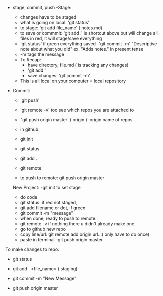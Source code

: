 - stage, commit, push
-Stage: 
    - changes have to be staged
    - what is going on local: 'git status'
    - to stage: 'git add file_name' ( notes.md)
    - to save or commmit: 'git add .' is shortcut above but will change all files in red, it will stage/save everything
    - 'git status' if green everything saved
    -'git commit -m' "Descriptive note about what you did" ex. "Adds notes." in present tense
    - -m tags the message
    - To Recap: 
        - have directory, file.md ( is tracking any changes)
        - 'git add <filename>'
        - save changes: 'git commit -m'
    - This is all local on your computer = local repository

- Commit: 
    - 'git push'
    - 'git remote -v' too see which repos you are attached to
    - "git push origin master' ( origin ) :origin name of repos
    - in github: 
    -  git init
    - git status
    -    git add .  
    - git remote

    - to push to remote: git push origin master



    New Project: 
    -git init  to set stage
    - do code
    - git status: if red not staged, 
    - git add filename or dot, if green
    - git commit -m "message"
    - when done, ready to push to remote: 
    - git remote -v  if nothing there u didn't already make one
    - go to github new repo
    - copy line/url: git remote add origin  url...( only have to do once)
    - paste in terminal 
    -git push origin master

To make changes to repo: 

- git status
- git add . <file_name> ( staging)
- git commit -m "New Message"

- git push origin master



    